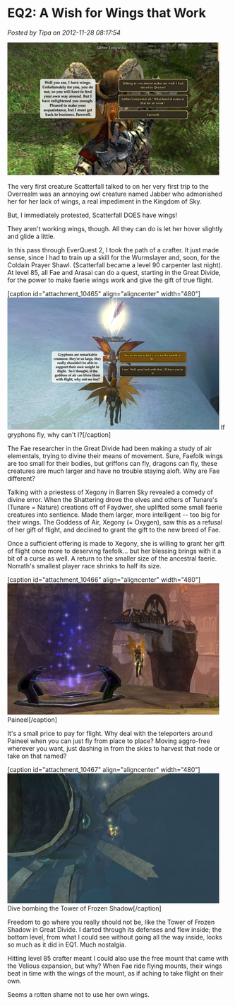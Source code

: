 # EQ2: A Wish for Wings that Work

*Posted by Tipa on 2012-11-28 08:17:54*

[![](../../../uploads/2012/11/EverQuest2-2012-10-30-23-03-18-13-480x300.jpg "Jabber, so much Jibber Jabber if you ask me")](../../../uploads/2012/11/EverQuest2-2012-10-30-23-03-18-13.jpg)

The very first creature Scatterfall talked to on her very first trip to the Overrealm was an annoying owl creature named Jabber who admonished her for her lack of wings, a real impediment in the Kingdom of Sky.

But, I immediately protested, Scatterfall DOES have wings!

They aren't working wings, though. All they can do is let her hover slightly and glide a little.

In this pass through EverQuest 2, I took the path of a crafter. It just made sense, since I had to train up a skill for the Wurmslayer and, soon, for the Coldain Prayer Shawl. (Scatterfall became a level 90 carpenter last night). At level 85, all Fae and Arasai can do a quest, starting in the Great Divide, for the power to make faerie wings work and give the gift of true flight.

[caption id="attachment\_10465" align="aligncenter" width="480"][![](../../../uploads/2012/11/EverQuest2-2012-11-24-17-10-54-96-480x299.jpg "If gryphons fly, why can't I?")](../../../uploads/2012/11/EverQuest2-2012-11-24-17-10-54-96.jpg) If gryphons fly, why can't I?[/caption]

The Fae researcher in the Great Divide had been making a study of air elementals, trying to divine their means of movement. Sure, Faefolk wings are too small for their bodies, but griffons can fly, dragons can fly, these creatures are much larger and have no trouble staying aloft. Why are Fae different?

Talking with a priestess of Xegony in Barren Sky revealed a comedy of divine error. When the Shattering drove the elves and others of Tunare's (Tunare = Nature) creations off of Faydwer, she uplifted some small faerie creatures into sentience. Made them larger, more intelligent -- too big for their wings. The Goddess of Air, Xegony (= Oxygen), saw this as a refusal of her gift of flight, and declined to grant the gift to the new breed of Fae.

Once a sufficient offering is made to Xegony, she is willing to grant her gift of flight once more to deserving faefolk... but her blessing brings with it a bit of a curse as well. A return to the smaller size of the ancestral faerie. Norrath's smallest player race shrinks to half its size.

[caption id="attachment\_10466" align="aligncenter" width="480"][![](../../../uploads/2012/11/EverQuest2-2012-11-24-18-14-14-90-480x297.jpg "Paineel")](../../../uploads/2012/11/EverQuest2-2012-11-24-18-14-14-90.jpg) Paineel[/caption]

It's a small price to pay for flight. Why deal with the teleporters around Paineel when you can just fly from place to place? Moving aggro-free wherever you want, just dashing in from the skies to harvest that node or take on that named?

[caption id="attachment\_10467" align="aligncenter" width="480"][![](../../../uploads/2012/11/EverQuest2-2012-11-25-11-20-00-36-480x294.jpg "Dive bombing the Tower of Frozen Shadow")](../../../uploads/2012/11/EverQuest2-2012-11-25-11-20-00-36.jpg) Dive bombing the Tower of Frozen Shadow[/caption]

Freedom to go where you really should not be, like the Tower of Frozen Shadow in Great Divide. I darted through its defenses and flew inside; the bottom level, from what I could see without going all the way inside, looks so much as it did in EQ1. Much nostalgia.

Hitting level 85 crafter meant I could also use the free mount that came with the Velious expansion, but why? When Fae ride flying mounts, their wings beat in time with the wings of the mount, as if aching to take flight on their own.

Seems a rotten shame not to use her own wings.

